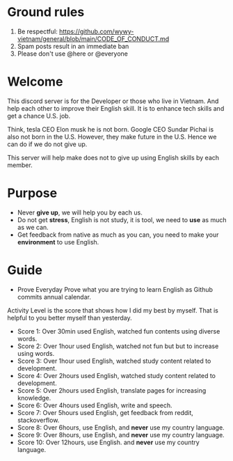 # Ground rules 
1. Be respectful: https://github.com/wywy-vietnam/general/blob/main/CODE_OF_CONDUCT.md
2. Spam posts result in an immediate ban 
3. Please don't use @here or @everyone 

# Welcome 
This discord server is for the Developer or those who live in Vietnam. 
And help each other to improve their English skill. It is to enhance tech skills and get a chance U.S. job. 

Think, tesla CEO Elon musk he is not born. Google CEO Sundar Pichai is also not born in the U.S. However, they make future in the U.S. Hence we can do if we do not give up. 

This server will help make does not to give up using English skills by each member.

# Purpose
- Never **give up**, we will help you by each us.
- Do not get **stress**, English is not study, it is tool, we need to **use** as much as we can.
- Get feedback from native as much as you can, you need to make your **environment** to use English. 

# Guide 
- Prove 
Everyday Prove what you are trying to learn English as Github commits annual calendar.

Activity Level is the score that shows how I did my best by myself. That is helpful to you better myself than yesterday.

- Score 1: Over 30min used English, watched fun contents using diverse words.
- Score 2: Over 1hour used English, watched not fun but but to increase using words.
- Score 3: Over 1hour used English, watched study content related to development.
- Score 4: Over 2hours used English, watched study content related to development.
- Score 5: Over 2hours used English, translate pages for increasing knowledge.
- Score 6: Over 4hours used English, write and speech.
- Score 7: Over 5hours used English, get feedback from reddit, stackoverflow.
- Score 8: Over 6hours, use English, and **never** use my country language.
- Score 9: Over 8hours, use English, and **never** use my country language.
- Score 10: Over 12hours, use English. and **never** use my country language.
